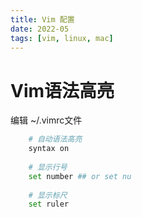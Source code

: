 ```yaml
---
title: Vim 配置
date: 2022-05
tags: [vim, linux, mac]
---
```


# Vim语法高亮
编辑 ~/.vimrc文件

```bash
    # 自动语法高亮
    syntax on
    
    # 显示行号
    set number ## or set nu
    
    # 显示标尺
    set ruler
```
